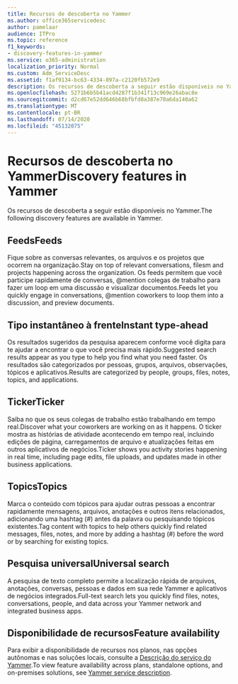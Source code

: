 ```yaml
---
title: Recursos de descoberta no Yammer
ms.author: office365servicedesc
author: pamelaar
audience: ITPro
ms.topic: reference
f1_keywords:
- discovery-features-in-yammer
ms.service: o365-administration
localization_priority: Normal
ms.custom: Adm_ServiceDesc
ms.assetid: f1af9134-bc63-4334-897a-c2120fb572e9
description: Os recursos de descoberta a seguir estão disponíveis no Yammer.
ms.openlocfilehash: 5271b6b5b41acd4287f1b341f13c969e26abac8e
ms.sourcegitcommit: d2cd67e52dd646b68bfbfd8a387e70a6da140a62
ms.translationtype: MT
ms.contentlocale: pt-BR
ms.lasthandoff: 07/14/2020
ms.locfileid: "45132075"
---
```

# <a name="discovery-features-in-yammer"></a><span data-ttu-id="dc122-103">Recursos de descoberta no Yammer</span><span class="sxs-lookup"><span data-stu-id="dc122-103">Discovery features in Yammer</span></span>

<span data-ttu-id="dc122-104">Os recursos de descoberta a seguir estão disponíveis no Yammer.</span><span class="sxs-lookup"><span data-stu-id="dc122-104">The following discovery features are available in Yammer.</span></span>
  
## <a name="feeds"></a><span data-ttu-id="dc122-105">Feeds</span><span class="sxs-lookup"><span data-stu-id="dc122-105">Feeds</span></span>

<span data-ttu-id="dc122-106">Fique sobre as conversas relevantes, os arquivos e os projetos que ocorrem na organização.</span><span class="sxs-lookup"><span data-stu-id="dc122-106">Stay on top of relevant conversations, filesm and projects happening across the organization.</span></span> <span data-ttu-id="dc122-107">Os feeds permitem que você participe rapidamente de conversas, @mention colegas de trabalho para fazer um loop em uma discussão e visualizar documentos.</span><span class="sxs-lookup"><span data-stu-id="dc122-107">Feeds let you quickly engage in conversations, @mention coworkers to loop them into a discussion, and preview documents.</span></span>

## <a name="instant-type-ahead"></a><span data-ttu-id="dc122-108">Tipo instantâneo à frente</span><span class="sxs-lookup"><span data-stu-id="dc122-108">Instant type-ahead</span></span>

<span data-ttu-id="dc122-109">Os resultados sugeridos da pesquisa aparecem conforme você digita para te ajudar a encontrar o que você precisa mais rápido.</span><span class="sxs-lookup"><span data-stu-id="dc122-109">Suggested search results appear as you type to help you find what you need faster.</span></span> <span data-ttu-id="dc122-110">Os resultados são categorizados por pessoas, grupos, arquivos, observações, tópicos e aplicativos.</span><span class="sxs-lookup"><span data-stu-id="dc122-110">Results are categorized by people, groups, files, notes, topics, and applications.</span></span>
    
## <a name="ticker"></a><span data-ttu-id="dc122-111">Ticker</span><span class="sxs-lookup"><span data-stu-id="dc122-111">Ticker</span></span>

<span data-ttu-id="dc122-112">Saiba no que os seus colegas de trabalho estão trabalhando em tempo real.</span><span class="sxs-lookup"><span data-stu-id="dc122-112">Discover what your coworkers are working on as it happens.</span></span> <span data-ttu-id="dc122-113">O ticker mostra as histórias de atividade acontecendo em tempo real, incluindo edições de página, carregamentos de arquivo e atualizações feitas em outros aplicativos de negócios.</span><span class="sxs-lookup"><span data-stu-id="dc122-113">Ticker shows you activity stories happening in real time, including page edits, file uploads, and updates made in other business applications.</span></span>
  
## <a name="topics"></a><span data-ttu-id="dc122-114">Topics</span><span class="sxs-lookup"><span data-stu-id="dc122-114">Topics</span></span>

<span data-ttu-id="dc122-115">Marca o conteúdo com tópicos para ajudar outras pessoas a encontrar rapidamente mensagens, arquivos, anotações e outros itens relacionados, adicionando uma hashtag (#) antes da palavra ou pesquisando tópicos existentes.</span><span class="sxs-lookup"><span data-stu-id="dc122-115">Tag content with topics to help others quickly find related messages, files, notes, and more by adding a hashtag (#) before the word or by searching for existing topics.</span></span>
  
## <a name="universal-search"></a><span data-ttu-id="dc122-116">Pesquisa universal</span><span class="sxs-lookup"><span data-stu-id="dc122-116">Universal search</span></span>

<span data-ttu-id="dc122-117">A pesquisa de texto completo permite a localização rápida de arquivos, anotações, conversas, pessoas e dados em sua rede Yammer e aplicativos de negócios integrados.</span><span class="sxs-lookup"><span data-stu-id="dc122-117">Full-text search lets you quickly find files, notes, conversations, people, and data across your Yammer network and integrated business apps.</span></span>
  
## <a name="feature-availability"></a><span data-ttu-id="dc122-118">Disponibilidade de recursos</span><span class="sxs-lookup"><span data-stu-id="dc122-118">Feature availability</span></span>

<span data-ttu-id="dc122-119">Para exibir a disponibilidade de recursos nos planos, nas opções autônomas e nas soluções locais, consulte a [Descrição do serviço do Yammer](yammer-service-description.md).</span><span class="sxs-lookup"><span data-stu-id="dc122-119">To view feature availability across plans, standalone options, and on-premises solutions, see [Yammer service description](yammer-service-description.md).</span></span>
  
  
